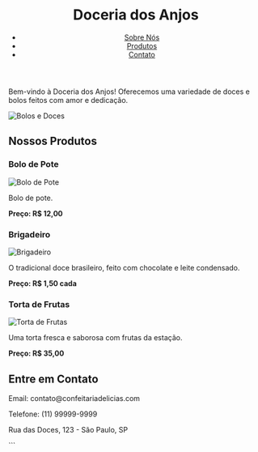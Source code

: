 
</head>
<body>
    <header>
        <h1>Doceria dos Anjos</h1>
        <nav>
            <ul>
                <li><a href="#sobre">Sobre Nós</a></li>
                <li><a href="#produtos">Produtos</a></li>
                <li><a href="#contato">Contato</a></li>
            </ul>
            </ul>
        </nav>
    </header>
        <p>Bem-vindo à Doceria dos Anjos! Oferecemos uma variedade de doces e bolos feitos com amor e dedicação.</p>
        <img src="caminho/para/sua/imagem1.jpg" alt="Bolos e Doces">
</section>
    <section id="produtos">
        <h2>Nossos Produtos</h2>
        <article>
            <h3>Bolo de Pote</h3>
            <img src="caminho/para/sua/imagem2.jpg" alt="Bolo de Pote">
            <p>Bolo de pote.</p>
            <p><strong>Preço: R$ 12,00</strong></p>
        </article>
        <article>
            <h3>Brigadeiro</h3>
            <img src="caminho/para/sua/imagem3.jpg" alt="Brigadeiro">
            <p>O tradicional doce brasileiro, feito com chocolate e leite condensado.</p>
            <p><strong>Preço: R$ 1,50 cada</strong></p>
        </article>
        <article>
            <h3>Torta de Frutas</h3>
            <img src="caminho/para/sua/imagem4.jpg" alt="Torta de Frutas">
            <p>Uma torta fresca e saborosa com frutas da estação.</p>
            <p><strong>Preço: R$ 35,00</strong></p>
        </article>
    </section>
    <section id="contato">
        <h2>Entre em Contato</h2>
        <p>Email: contato@confeitariadelicias.com</p>
        <p>Telefone: (11) 99999-9999</p>
        <p>Rua das Doces, 123 - São Paulo, SP</p>
    </footer>
</body>
</html>
```
